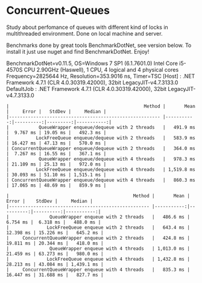 # Concurrent-Queues
Study about perfomance of queues with different kind of locks in multithreaded environment.
Done on local machine and server.

Benchmarks done by great tools BenchmarkDotNet, see version below.
To install it just use nuget and find BenchmarkDotNet. Enjoy!

BenchmarkDotNet=v0.11.5,  OS=Windows 7 SP1 (6.1.7601.0)
Intel Core i5-4570S CPU 2.90GHz (Haswell), 1 CPU, 4 logical and 4 physical cores
Frequency=2825644 Hz, Resolution=353.9016 ns, Timer=TSC
  [Host]     : .NET Framework 4.7.1 (CLR 4.0.30319.42000), 32bit LegacyJIT-v4.7.3133.0
  DefaultJob : .NET Framework 4.7.1 (CLR 4.0.30319.42000), 32bit LegacyJIT-v4.7.3133.0


```
|                                                  Method |       Mean |     Error |   StdDev |     Median |
|-------------------------------------------------------- |-----------:|----------:|---------:|-----------:|
|           QueueWrapper enqueue/dequeue with 2 threads   |   491.9 ms |  9.767 ms | 19.05 ms |   492.3 ms |
|          LockFreeQueue enqueue/dequeue with 2 threads   |   583.9 ms | 16.427 ms | 47.13 ms |   570.0 ms |
| ConcurrentQueueWrapper enqueue/dequeue with 2 threads   |   364.0 ms |  7.267 ms | 16.55 ms |   367.1 ms |
|           QueueWrapper enqueue/dequeue with 4 threads   |   978.3 ms | 21.109 ms | 25.13 ms |   972.0 ms |
|          LockFreeQueue enqueue/dequeue with 4 threads   | 1,519.8 ms | 30.093 ms | 51.10 ms | 1,515.1 ms |
| ConcurrentQueueWrapper enqueue/dequeue with 4 threads   |   860.3 ms | 17.065 ms | 48.69 ms |   859.9 ms |

|                                              Method |       Mean |     Error |    StdDev |     Median |
|---------------------------------------------------- |-----------:|----------:|----------:|-----------:|
|           	QueueWrapper enqueue with 2 threads   |   486.6 ms |  6.754 ms |  6.318 ms |   488.0 ms |
|          	   LockFreeQueue enqueue with 2 threads   |   643.4 ms | 12.398 ms | 15.226 ms |   645.2 ms |
| 	  ConcurrentQueueWrapper enqueue with 2 threads   |   424.8 ms | 19.811 ms | 20.344 ms |   418.0 ms |
|      		    QueueWrapper enqueue with 4 threads   | 1,013.0 ms | 21.459 ms | 63.273 ms |   980.0 ms |
|      		   LockFreeQueue enqueue with 4 threads   | 1,432.8 ms | 28.213 ms | 43.084 ms | 1,439.1 ms |
|  	  ConcurrentQueueWrapper enqueue with 4 threads   |   835.3 ms | 16.447 ms | 31.688 ms |   827.7 ms |

